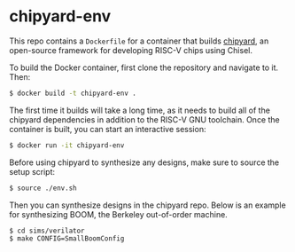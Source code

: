 # chipyard-env

This repo contains a `Dockerfile` for a container that builds [chipyard](https://github.com/ucb-bar/chipyard), an open-source framework for developing RISC-V chips using Chisel. 

To build the Docker container, first clone the repository and navigate to it. Then:
```bash
$ docker build -t chipyard-env .
```

The first time it builds will take a long time, as it needs to build all of the chipyard dependencies in addition to the RISC-V GNU toolchain. Once the container is built, you can start an interactive session:
```bash
$ docker run -it chipyard-env
```

Before using chipyard to synthesize any designs, make sure to source the setup script:
```bash
$ source ./env.sh
```

Then you can synthesize designs in the chipyard repo. Below is an example for synthesizing BOOM, the Berkeley out-of-order machine.
```bash
$ cd sims/verilator
$ make CONFIG=SmallBoomConfig
```
